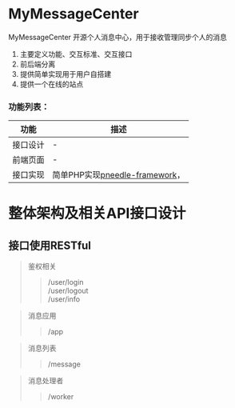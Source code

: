 # MyMessageCenter
MyMessageCenter 开源个人消息中心，用于接收管理同步个人的消息
1. 主要定义功能、交互标准、交互接口
2. 前后端分离
3. 提供简单实现用于用户自搭建
4. 提供一个在线的站点

### 功能列表：
|  功能   | 描述  |
|  ----  | ----  |
| 接口设计  | - |
| 前端页面  | - |
| 接口实现  | 简单PHP实现[pneedle-framework](https://github.com/timsengit/pneedle-framework)， |


# 整体架构及相关API接口设计  
## 接口使用RESTful  
> 鉴权相关  
>> /user/login  
>> /user/logout  
>> /user/info  
  
> 消息应用  
>> /app

  
> 消息列表  
>> /message  
  
> 消息处理者  
>> /worker  
